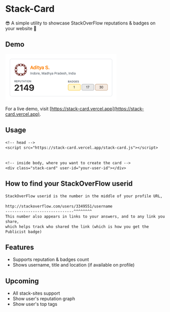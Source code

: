 # Stack-Card

😎 A simple utility to showcase StackOverFlow reputations & badges on your website 🤘

## Demo

<img src="https://github.com/adityasonel/stack-card/blob/master/screenshot.png" width=350></img>

For a live demo, visit [https://stack-card.vercel.app](https://stack-card.vercel.app).

## Usage

```
<!-- head -->
<script src="https://stack-card.vercel.app/stack-card.js"></script>


<!-- inside body, where you want to create the card -->
<div class="stack-card" user-id="your-user-id"></div>
```

## How to find your StackOverFlow userid

```
StackOverFlow userid is the number in the middle of your profile URL,

http://stackoverflow.com/users/3349551/username
------------------------------^^^^^^^^
This number also appears in links to your answers, and to any link you share, 
which helps track who shared the link (which is how you get the Publicist badge)
```

## Features

-   Supports reputation & badges count
-   Shows username, title and location (if available on profile)

## Upcoming

- All stack-sites support
- Show user's reputation graph
- Show user's top tags
